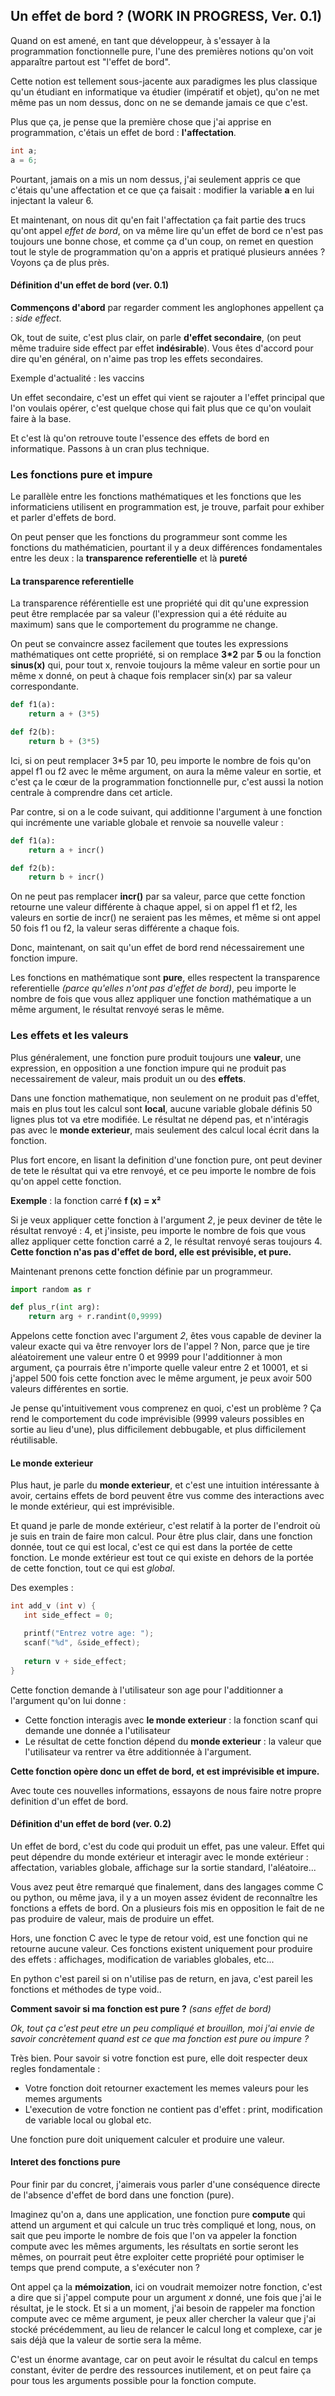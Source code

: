## Un effet de bord ? (WORK IN PROGRESS, Ver. 0.1)

Quand on est amené, en tant que développeur, à s'essayer à la programmation fonctionnelle pure, l'une des premières notions qu'on voit apparaître partout est "l'effet de bord".

Cette notion est tellement sous-jacente aux paradigmes les plus classique qu'un étudiant en informatique va étudier (impératif et objet), qu'on ne met même pas un nom dessus, donc on ne se demande jamais ce que c'est.

Plus que ça, je pense que la première chose que j'ai apprise en programmation, c'étais un effet de bord : **l'affectation**. 

```c
int a;
a = 6;
```

Pourtant, jamais on a mis un nom dessus, j'ai seulement appris ce que c'étais qu'une affectation et ce que ça faisait : modifier la variable **a** en lui injectant la valeur 6.


Et maintenant, on nous dit qu'en fait l'affectation ça fait partie des trucs qu'ont appel *effet de bord*, on va même lire qu'un effet de bord ce n'est pas toujours une bonne chose, et comme ça d'un coup, on remet en question tout le style de programmation qu'on a appris et pratiqué plusieurs années ? Voyons ça de plus près.

#### Définition d'un effet de bord (ver. 0.1)

**Commençons d'abord** par regarder comment les anglophones appellent ça : *side effect*.


Ok, tout de suite, c'est plus clair, on parle **d'effet secondaire**, (on peut même traduire side effect par effet **indésirable**). Vous êtes d'accord pour dire qu'en général, on n'aime pas trop les effets secondaires.


Exemple d'actualité : les vaccins


Un effet secondaire, c'est un effet qui vient se rajouter a l'effet principal que l'on voulais opérer, c'est quelque chose qui fait plus que ce qu'on voulait faire à la base.


Et c'est là qu'on retrouve toute l'essence des effets de bord en informatique. Passons à un cran plus technique.

### **Les fonctions pure et impure**

Le parallèle entre les fonctions mathématiques et les fonctions que les informaticiens utilisent en programmation est, je trouve, parfait pour exhiber et parler d'effets de bord.

On peut penser que les fonctions du programmeur sont comme les fonctions du mathématicien, pourtant il y a deux différences fondamentales entre les deux : la **transparence referentielle** et là **pureté**


#### **La transparence referentielle**

La transparence référentielle est une propriété qui dit qu'une expression peut être remplacée par sa valeur (l'expression qui a été réduite au maximum) sans que le comportement du programme ne change.


On peut se convaincre assez facilement que toutes les expressions mathématiques ont cette propriété, si on remplace **3*2** par **5** ou la fonction **sinus(x)** qui, pour tout x, renvoie toujours la même valeur en sortie pour un même x donné, on peut à chaque fois remplacer sin(x) par sa valeur correspondante.

```python
def f1(a):
    return a + (3*5)

def f2(b):
    return b + (3*5)
```

Ici, si on peut remplacer 3*5 par 10, peu importe le nombre de fois qu'on appel f1 ou f2 avec le même argument, on aura la même valeur en sortie, et c'est ça le cœur de la programmation fonctionnelle pur, c'est aussi la notion centrale à comprendre dans cet article.


Par contre, si on a le code suivant, qui additionne l'argument à une fonction qui incrémente une variable globale et renvoie sa nouvelle valeur : 

```python
def f1(a):
    return a + incr()

def f2(b):
    return b + incr()
```

On ne peut pas remplacer **incr()** par sa valeur, parce que cette fonction retourne une valeur différente à chaque appel, si on appel f1 et f2, les valeurs en sortie de incr() ne seraient pas les mêmes, et même si ont appel 50 fois f1 ou f2, la valeur seras différente a chaque fois.


Donc, maintenant, on sait qu'un effet de bord rend nécessairement une fonction impure.


Les fonctions en mathématique sont **pure**, elles respectent la transparence referentielle *(parce qu'elles n'ont pas d'effet de bord)*, peu importe le nombre de fois que vous allez appliquer une fonction mathématique a un même argument, le résultat renvoyé seras le même.

### Les effets et les valeurs

Plus généralement, une fonction pure produit toujours une **valeur**, une expression, en opposition a une fonction impure qui ne produit pas necessairement de valeur, mais produit un ou des **effets**.

Dans une fonction mathematique, non seulement on ne produit pas d'effet, mais en plus tout les calcul sont **local**, aucune variable globale définis 50 lignes plus tot va etre modifiée. Le résultat ne dépend pas, et n'intéragis pas avec le **monde exterieur**, mais seulement des calcul local écrit dans la fonction.

Plus fort encore, en lisant la definition d'une fonction pure, ont peut deviner de tete le résultat qui va etre renvoyé, et ce peu importe le nombre de fois qu'on appel cette fonction.


**Exemple** : la fonction carré **f (x) = x²**

Si je veux appliquer cette fonction à l'argument *2*, je peux deviner de tête le résultat renvoyé : 4, et j'insiste, peu importe le nombre de fois que vous allez appliquer cette fonction carré a 2, le résultat renvoyé seras toujours 4.
**Cette fonction n'as pas d'effet de bord, elle est prévisible, et pure.**


Maintenant prenons cette fonction définie par un programmeur.

```python
import random as r

def plus_r(int arg):
    return arg + r.randint(0,9999)
```

Appelons cette fonction avec l'argument *2*, êtes vous capable de deviner la valeur exacte qui va être renvoyer lors de l'appel ? 
Non, parce que je tire aléatoirement une valeur entre 0 et 9999 pour l'additionner à mon argument, ça pourrais être n'importe quelle valeur entre 2 et 10001, et si j'appel 500 fois cette fonction avec le même argument, je peux avoir 500 valeurs différentes en sortie.

Je pense qu'intuitivement vous comprenez en quoi, c'est un problème ? Ça rend le comportement du code imprévisible (9999 valeurs possibles en sortie au lieu d'une), plus difficilement debbugable, et plus difficilement réutilisable.

#### Le monde exterieur

Plus haut, je parle du **monde exterieur**, et c'est une intuition intéressante à avoir, certains effets de bord peuvent être vus comme des interactions avec le monde extérieur, qui est imprévisible.


Et quand je parle de monde extérieur, c'est relatif à la porter de l'endroit où je suis en train de faire mon calcul. Pour être plus clair, dans une fonction donnée, tout ce qui est local, c'est ce qui est dans la portée de cette fonction.
Le monde extérieur est tout ce qui existe en dehors de la portée de cette fonction, tout ce qui est *global*.

Des exemples : 

```c
int add_v (int v) {
   int side_effect = 0;

   printf("Entrez votre age: ");
   scanf("%d", &side_effect);
   
   return v + side_effect;
}
```

Cette fonction demande à l'utilisateur son age pour l'additionner a l'argument qu'on lui donne : 

- Cette fonction interagis avec **le monde exterieur** : la fonction scanf qui demande une donnée a l'utilisateur
- Le résultat de cette fonction dépend du **monde exterieur** : la valeur que l'utilisateur va rentrer va être additionnée à l'argument.

**Cette fonction opère donc un effet de bord, et est imprévisible et impure.**


Avec toute ces nouvelles informations, essayons de nous faire notre propre definition d'un effet de bord.

#### Définition d'un effet de bord (ver. 0.2)


Un effet de bord, c'est du code qui produit un effet, pas une valeur.
Effet qui peut dépendre du monde extérieur et interagir avec le monde extérieur : affectation, variables globale, affichage sur la sortie standard, l'aléatoire...

Vous avez peut être remarqué que finalement, dans des langages comme C ou python, ou même java, il y a un moyen assez évident de reconnaître les fonctions a effets de bord. On a plusieurs fois mis en opposition le fait de ne pas produire de valeur, mais de produire un effet.

Hors, une fonction C avec le type de retour void, est une fonction qui ne retourne aucune valeur. Ces fonctions existent uniquement pour produire des effets : affichages, modification de variables globales, etc...

En python c'est pareil si on n'utilise pas de return, en java, c'est pareil les fonctions et méthodes de type void..

**Comment savoir si ma fonction est pure ?** *(sans effet de bord)*

*Ok, tout ça c'est peut etre un peu compliqué et brouillon, moi j'ai envie de savoir concrètement quand est ce que ma fonction est pure ou impure ?*

Très bien.
Pour savoir si votre fonction est pure, elle doit respecter deux regles fondamentale : 
- Votre fonction doit retourner exactement les memes valeurs pour les memes arguments
- L'execution de votre fonction ne contient pas d'effet : print, modification de variable local ou global etc.

Une fonction pure doit uniquement calculer et produire une valeur.

#### Interet des fonctions pure

 Pour finir par du concret, j'aimerais vous parler d'une conséquence directe de l'absence d'effet de bord dans une fonction (pure).

Imaginez qu'on a, dans une application, une fonction pure **compute** qui attend un argument et qui calcule un truc très compliqué et long, nous, on sait que peu importe le nombre de fois que l'on va appeler la fonction compute avec les mêmes arguments, les résultats en sortie seront les mêmes, on pourrait peut être exploiter cette propriété pour optimiser le temps que prend compute, a s'exécuter non ?

Ont appel ça la **mémoization**, ici on voudrait memoizer notre fonction, c'est a dire que si j'appel compute pour un argument *x* donné, une fois que j'ai le résultat, je le stock. Et si a un moment, j'ai besoin de rappeler ma fonction compute avec ce même argument, je peux aller chercher la valeur que j'ai stocké précédemment, au lieu de relancer le calcul long et complexe, car je sais déjà que la valeur de sortie sera la même.

C'est un énorme avantage, car on peut avoir le résultat du calcul en temps constant, éviter de perdre des ressources inutilement, et on peut faire ça pour tous les arguments possible pour la fonction compute.